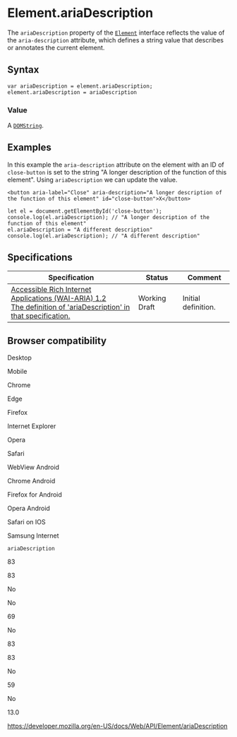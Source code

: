 Element.ariaDescription
=======================

The `ariaDescription` property of the [`Element`](../element) interface reflects the value of the `aria-description` attribute, which defines a string value that describes or annotates the current element.

Syntax
------

    var ariaDescription = element.ariaDescription;
    element.ariaDescription = ariaDescription

### Value

A [`DOMString`](../domstring).

Examples
--------

In this example the `aria-description` attribute on the element with an ID of `close-button` is set to the string "A longer description of the function of this element". Using `ariaDescription` we can update the value.

    <button aria-label="Close" aria-description="A longer description of the function of this element" id="close-button">X</button>

    let el = document.getElementById('close-button');
    console.log(el.ariaDescription); // "A longer description of the function of this element"
    el.ariaDescription = "A different description"
    console.log(el.ariaDescription); // "A different description"

Specifications
--------------

<table><thead><tr class="header"><th>Specification</th><th>Status</th><th>Comment</th></tr></thead><tbody><tr class="odd"><td><a href="https://www.w3.org/TR/wai-aria-1.2/#dom-ariamixin-ariadescription">Accessible Rich Internet Applications (WAI-ARIA) 1.2<br />
<span class="small">The definition of 'ariaDescription' in that specification.</span></a></td><td><span class="spec-wd">Working Draft</span></td><td>Initial definition.</td></tr></tbody></table>

Browser compatibility
---------------------

Desktop

Mobile

Chrome

Edge

Firefox

Internet Explorer

Opera

Safari

WebView Android

Chrome Android

Firefox for Android

Opera Android

Safari on IOS

Samsung Internet

`ariaDescription`

83

83

No

No

69

No

83

83

No

59

No

13.0

<a href="https://developer.mozilla.org/en-US/docs/Web/API/Element/ariaDescription" class="_attribution-link">https://developer.mozilla.org/en-US/docs/Web/API/Element/ariaDescription</a>
